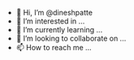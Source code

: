 - 👋 Hi, I’m @dineshpatte
- 👀 I’m interested in ...
- 🌱 I’m currently learning ...
- 💞️ I’m looking to collaborate on ...
- 📫 How to reach me ...

<!---
dineshpatte/dineshpatte is a ✨ special ✨ repository because its `README.md` (this file) appears on your GitHub profile.
You can click the Preview link to take a look at your changes.
--->
